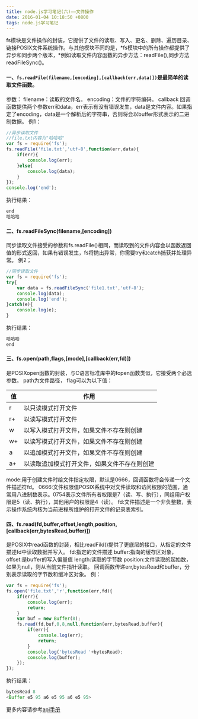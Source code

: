 ```yaml
---
title: node.js学习笔记(六)——文件操作
date: 2016-01-04 10:18:50 +0800
tags: node.js学习笔记
---
```

fs模块是文件操作的封装，它提供了文件的读取、写入、更名、删除、遍历目录、链接POSIX文件系统操作。与其他模块不同的是，*fs模块中的所有操作都提供了异步和同步两个版本，*例如读取文件内容函数的异步方法：readFile(),同步方法readFileSync()。
<!-- more -->
#### 一、`fs.readFile(filename,[encoding],[callback(err,data)])`是最简单的读取文件函数。
参数：
filename：读取的文件名。
encoding：文件的字符编码。 
callback 回调函数提供两个参数err和data，err表示有没有错误发生，data是文件内容。如果指定了encoding，data是一个解析后的字符串，否则将会以buffer形式表示的二进制数据。
例1：
```javascript
//异步读取文件
//file.txt内容为"哈哈哈"
var fs = require('fs');
fs.readFile('file.txt','utf-8',function(err,data){
    if(err){
        console.log(err);
    }else{
        console.log(data);
    }
});
console.log('end');
```
执行结果：
```javascript
end
哈哈哈
```
#### 二、fs.readFileSync(filename,[encoding])
同步读取文件接受的参数和fs.readFile()相同，而读取到的文件内容会以函数返回值的形式返回，如果有错误发生，fs将抛出异常，你需要try和catch捕获并处理异常。
例2；
```javascript
//同步读取文件
var fs = require('fs');
try{
    var data = fs.readFileSync('file1.txt','utf-8');
    console.log(data);
    console.log('end');
}catch(e){
    console.log(e);
}

```
执行结果：
```javascript
哈哈哈
end
```
#### 三、fs.open(path,flags,[mode],[callback(err,fd)])
是POSIXopen函数的封装，与C语言标准库中的fopen函数类似，它接受两个必选参数。
path为文件路径，
flag可以为以下值：

| 值       | 作用           |
| ---------|-------------| 
| r  | 以只读模式打开文件 | 
| r+ | 以读写模式打开文件 |
| w  | 以写入模式打开文件，如果文件不存在则创建 |
| w+ | 以读写模式打开文件，如果文件不存在则创建 | 
| a  | 以追加模式打开文件，如果文件不存在则创建 |
| a+ | 以读取追加模式打开文件，如果文件不存在则创建 |

mode:用于创建文件时给文件指定权限，默认是0666，回调函数将会传递一个文件描述符fd。
0666:文件权限值POSIX系统中对文件读取和访问权限的范围，通常用八进制数表示。0754表示文件所有者权限是7（读、写、执行），同组用户权限是5（读、执行），其他用户的权限是4（读）。
fd:文件描述是一个非负整数，表示操作系统内核为当前进程所维护的打开文件的记录表索引。

#### 四、fs.read(fd,buffer,offset,length,position,[callback(err,bytesRead,buffer)])
是POSIX中read函数的封装，相比readFild()提供了更底层的接口，从指定的文件描述fd中读取数据并写入。
fd:指定的文件描述
buffer:指向的缓存区对象，
offset:是buffer的写入偏量值
length:读取的字节数
position:文件读取的起始数，如果为null，则从当前文件指针读取。
回调函数传递err,bytesRead和buffer，分别表示读取的字节数和缓冲区对象。
例：
```javascript
var fs = require('fs');
fs.open('file.txt','r',function(err,fd){
    if(err){
        console.log(err);
        return;
    }
    var buf = new Buffer(8);
    fs.read(fd,buf,0,8,null,function(err,bytesRead,buffer){
        if(err){
            console.log(err);
            return;
        }
        console.log('bytesRead '+bytesRead);
        console.log(buffer);
    });
});

```
执行结果：
```javascript
bytesRead 8
<Buffer e5 95 a6 e5 95 a6 e5 95>
```
更多内容请参考[api手册](http://nodeapi.ucdok.com/#/api/fs.html)